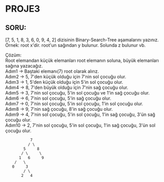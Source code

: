 # PROJE3
## SORU:
[7, 5, 1, 8, 3, 6, 0, 9, 4, 2] dizisinin Binary-Search-Tree aşamalarını yazınız.   
Örnek: root x'dir. root'un sağından y bulunur. Solunda z bulunur vb.

Çözüm:   
Root elemandan küçük elemanları root elemanın soluna, büyük elemanları sağına yazacağız.  
Adım1 -> Baştaki elemanı(7) root olarak alırız.  
Adım2 -> 5, 7'den küçük olduğu için 7'nin sol çocuğu olur.  
Adım3 -> 1, 5'den küçük olduğu için 5'in sol çocuğu olur.  
Adım4 -> 8, 7'den büyük olduğu için 7'nin sağ çocuğu olur.  
Adım5 -> 3, 7'nin sol çocuğu, 5'in sol çocuğu ve 1'in sağ çocuğu olur.  
Adım6 -> 6, 7'nin sol çocuğu, 5'in sağ çocuğu olur.  
Adım7 -> 0, 7'nin sol çocuğu, 5'in sol çocuğu, 1'in sol çocuğu olur.  
Adım8 -> 9, 7'nin sağ çocuğu, 8'in sağ çocuğu olur.  
Adım9 -> 4, 7'nin sol çocuğu, 5'in sol çocuğu, 1'in sağ çocuğu, 3'ün sağ çocuğu olur.  
Adım10 -> 2, 7'nin sol çocuğu, 5'in sol çocuğu, 1'in sağ çocuğu, 3'ün sol çocuğu olur.  
```
           7
          / \
        5     8
       / \     \
      1   6     9
    /   \
   0     3
        / \
       2   4
